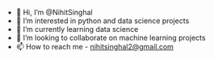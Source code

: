- 👋 Hi, I’m @NihitSinghal
- 👀 I’m interested in python and data science projects
- 🌱 I’m currently learning data science
- 💞️ I’m looking to collaborate on machine learning projects
- 📫 How to reach me - nihitsinghal2@gmail.com

<!---
NihitSinghal/NihitSinghal is a ✨ special ✨ repository because its `README.md` (this file) appears on your GitHub profile.
You can click the Preview link to take a look at your changes.
--->
